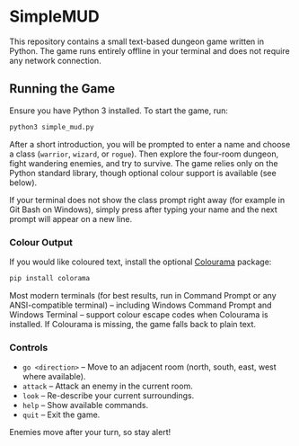 # SimpleMUD


This repository contains a small text-based dungeon game written in Python. The game runs entirely offline in your terminal and does not require any network connection.


## Running the Game

Ensure you have Python 3 installed. To start the game, run:

```bash
python3 simple_mud.py
```


After a short introduction, you will be prompted to enter a name and choose a class (`warrior`, `wizard`, or `rogue`). Then explore the four-room dungeon, fight wandering enemies, and try to survive. The game relies only on the Python standard library, though optional colour support is available (see below).


If your terminal does not show the class prompt right away (for example in Git
Bash on Windows), simply press <enter> after typing your name and the next
prompt will appear on a new line.


### Colour Output

If you would like coloured text, install the optional [Colourama](https://pypi.org/project/colorama/) package:

```bash
pip install colorama
```

Most modern terminals (for best results, run in Command Prompt or any ANSI-compatible terminal) – including Windows Command Prompt and Windows Terminal – support colour escape codes when Colourama is installed. If Colourama is missing, the game falls back to plain text.

### Controls

- `go <direction>` &ndash; Move to an adjacent room (north, south, east, west where available).
- `attack` &ndash; Attack an enemy in the current room.
- `look` &ndash; Re-describe your current surroundings.
- `help` &ndash; Show available commands.
- `quit` &ndash; Exit the game.

Enemies move after your turn, so stay alert!
